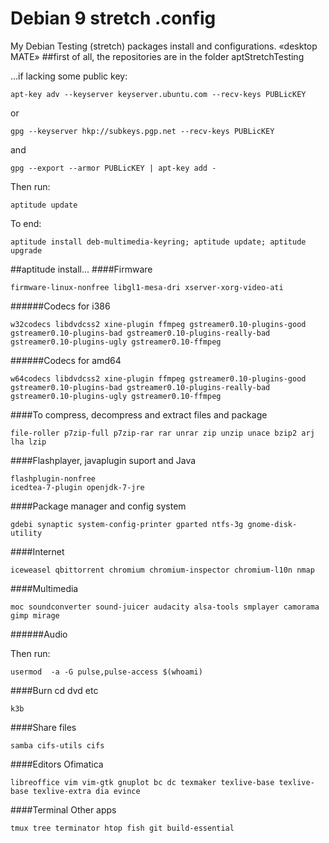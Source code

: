 
Debian 9 stretch .config
==========================
My Debian Testing (stretch) packages install and configurations.
«desktop MATE»
##first of all, the repositories are in the folder aptStretchTesting

...if lacking some public key:

    apt-key adv --keyserver keyserver.ubuntu.com --recv-keys PUBLicKEY
 or
 
    gpg --keyserver hkp://subkeys.pgp.net --recv-keys PUBLicKEY
 and
 
    gpg --export --armor PUBLicKEY | apt-key add -

Then run:

    aptitude update


To end:

    aptitude install deb-multimedia-keyring; aptitude update; aptitude upgrade

##aptitude install...
####Firmware

    firmware-linux-nonfree libgl1-mesa-dri xserver-xorg-video-ati
######Codecs for i386

    w32codecs libdvdcss2 xine-plugin ffmpeg gstreamer0.10-plugins-good gstreamer0.10-plugins-bad gstreamer0.10-plugins-really-bad gstreamer0.10-plugins-ugly gstreamer0.10-ffmpeg 
######Codecs for amd64

    w64codecs libdvdcss2 xine-plugin ffmpeg gstreamer0.10-plugins-good gstreamer0.10-plugins-bad gstreamer0.10-plugins-really-bad gstreamer0.10-plugins-ugly gstreamer0.10-ffmpeg
####To compress, decompress and extract files and package

    file-roller p7zip-full p7zip-rar rar unrar zip unzip unace bzip2 arj lha lzip 

####Flashplayer, javaplugin suport and Java

    flashplugin-nonfree
    icedtea-7-plugin openjdk-7-jre
####Package manager and config system

    gdebi synaptic system-config-printer gparted ntfs-3g gnome-disk-utility 

####Internet

    iceweasel qbittorrent chromium chromium-inspector chromium-l10n nmap

####Multimedia

    moc soundconverter sound-juicer audacity alsa-tools smplayer camorama gimp mirage
######Audio


Then run:

    usermod  -a -G pulse,pulse-access $(whoami)

####Burn cd dvd etc

    k3b

####Share files

    samba cifs-utils cifs
####Editors Ofimatica

    libreoffice vim vim-gtk gnuplot bc dc texmaker texlive-base texlive-base texlive-extra dia evince

####Terminal Other apps

    tmux tree terminator htop fish git build-essential
